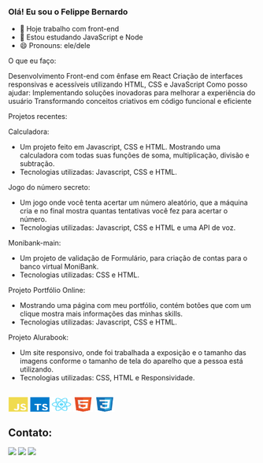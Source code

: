 ### Olá! Eu sou o Felippe Bernardo

- 🔭 Hoje trabalho com front-end
- 🌱 Estou estudando JavaScript e Node
- 😄 Pronouns: ele/dele

O que eu faço:
  
Desenvolvimento Front-end com ênfase em React
Criação de interfaces responsivas e acessíveis utilizando HTML, CSS e JavaScript
Como posso ajudar:
Implementando soluções inovadoras para melhorar a experiência do usuário
Transformando conceitos criativos em código funcional e eficiente

Projetos recentes:

Calculadora:

 - Um projeto feito em Javascript, CSS e HTML. Mostrando uma calculadora com todas suas funções de soma, multiplicação, divisão e subtração.
 - Tecnologias utilizadas: Javascript, CSS e HTML.

Jogo do número secreto: 

 - Um jogo onde você tenta acertar um número aleatório, que a máquina cria e no final mostra quantas tentativas você fez para acertar o número.
 - Tecnologias utilizadas: Javascript, CSS e HTML e uma API de voz.

Monibank-main:

 - Um projeto de validação de Formulário, para criação de contas para o banco virtual MoniBank.
 - Tecnologias utilizadas: CSS e HTML.

Projeto Portfólio Online:

 -  Mostrando uma página com meu portfólio, contém botões que com um clique mostra mais informações das minhas skills.
 -  Tecnologias utilizadas: Javascript, CSS e HTML.

Projeto Alurabook:

 - Um site responsivo, onde foi trabalhada a exposição e o tamanho das imagens conforme o tamanho de tela do aparelho que a pessoa está utilizando.
 - Tecnologias utilizadas: CSS, HTML e Responsividade.


<div style="display: inline_block"><br>
  <img align="center" alt="Felippe-Js" height="30" width="40" src="https://raw.githubusercontent.com/devicons/devicon/master/icons/javascript/javascript-plain.svg">
  <img align="center" alt="Felippe-Ts" height="30" width="40" src="https://raw.githubusercontent.com/devicons/devicon/master/icons/typescript/typescript-plain.svg">
  <img align="center" alt="Felippe-React" height="30" width="40" src="https://raw.githubusercontent.com/devicons/devicon/master/icons/react/react-original.svg">
  <img align="center" alt="Felippe-HTML" height="30" width="40" src="https://raw.githubusercontent.com/devicons/devicon/master/icons/html5/html5-original.svg">
  <img align="center" alt="Felippe-CSS" height="30" width="40" src="https://raw.githubusercontent.com/devicons/devicon/master/icons/css3/css3-original.svg">
</div>

## Contato:

<div>
  <a href = "mailto:felippeber@gmail.com"><img src="https://img.shields.io/badge/Gmail-D14836?style=for-the-badge&logo=gmail&logoColor=white" target="_blank"></a>
  <a href= "https://www.linkedin.com/in/felippeber/" target="_blank"><img src="https://img.shields.io/badge/-LinkedIn-%230077B5?style=for-the-badge&logo=linkedin&logoColor=white" target="_blank"></a> 
  <a href= "https://www.instagram.com/felippe.bernardo.10/" target="_blank"><img src="https://img.shields.io/badge/Instagram-E4405F?style=for-the-badge&logo=instagram&logoColor=white" target="_blank"></a>  
</div>
